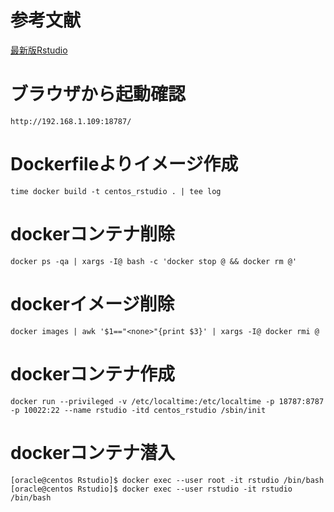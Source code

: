 # 参考文献
[最新版Rstudio](https://www.rstudio.com/products/rstudio/download/preview/)

# ブラウザから起動確認
```
http://192.168.1.109:18787/
```

# Dockerfileよりイメージ作成
```
time docker build -t centos_rstudio . | tee log
```

# dockerコンテナ削除
```
docker ps -qa | xargs -I@ bash -c 'docker stop @ && docker rm @'
```

# dockerイメージ削除
```
docker images | awk '$1=="<none>"{print $3}' | xargs -I@ docker rmi @
```

# dockerコンテナ作成
```
docker run --privileged -v /etc/localtime:/etc/localtime -p 18787:8787 -p 10022:22 --name rstudio -itd centos_rstudio /sbin/init
```

# dockerコンテナ潜入
```
[oracle@centos Rstudio]$ docker exec --user root -it rstudio /bin/bash
[oracle@centos Rstudio]$ docker exec --user rstudio -it rstudio /bin/bash
```
